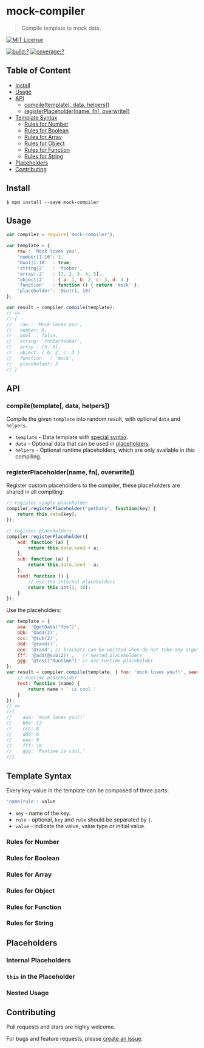 # mock-compiler

> Compile template to mock date.

[![MIT License](https://img.shields.io/badge/license-MIT_License-green.svg?style=flat-square)](https://github.com/mock-end/mock-compiler/blob/master/LICENSE)

[![build:?](https://img.shields.io/travis/mock-end/mock-compiler/master.svg?style=flat-square)](https://travis-ci.org/mock-end/mock-compiler)
[![coverage:?](https://img.shields.io/coveralls/mock-end/mock-compiler/master.svg?style=flat-square)](https://coveralls.io/github/mock-end/mock-compiler)

## Table of Content

- [Install](#install)
- [Usage](#usage)
- [API](#api)
  - [compile(template[, data, helpers])](#compiletemplate-data-helpers)
  - [registerPlaceholder(name, fn[, overwrite])](#registerplaceholdername-fn-overwrite)
- [Template Syntax](#template-syntax)
  - [Rules for Number](#rules-for-number)
  - [Rules for Boolean](#rules-for-boolean)
  - [Rules for Array](#rules-for-array)
  - [Rules for Object](#rules-for-object)
  - [Rules for Function](#rules-for-function)
  - [Rules for String](#rules-for-string)
- [Placeholders](#placeholders)
- [Contributing](#contributing)

## Install

```
$ npm install --save mock-compiler
```

## Usage

```js
var compiler = require('mock-compiler');

var template = {
    raw : 'Mock loves you',
    'number|1-10': 1,
    'bool|1-10'  : true,
    'string|2'   : 'foobar',
    'array|-2'   : [1, 2, 3, 4, 5],
    'object|2'   : { a: 1, b: 2, c: 3, d: 4 }
    'function'   : function () { return 'mock' },
    'placeholder': '@int(1, 10)'
};

var result = compiler.compile(template);
// => 
// {
//   raw : 'Mock loves you',
//   number: 6,
//   bool  : false,
//   string: 'foobarfoobar',
//   array : [3, 5],
//   object: { b: 2, c: 3 }
//   function   : 'mock',
//   placeholder: 3
// }
```


## API


### compile(template[, data, helpers])

Compile the given `template` into random result, with optional `data` and `helpers`.
 
- `template` - Data template with [special syntax](#template-syntax).
- `data` - Optional data that can be used in [placeholders](#Placeholders).
- `helpers` - Optional runtime placeholders, which are only available in this compiling.


### registerPlaceholder(name, fn[, overwrite])

Register custom placeholders to the compiler, these placeholders are shared in all compiling:

```js
// register single placeholder
compiler.registerPlaceholder('getData', function(key) {
    return this.data[key];
});

// register placeholders
compiler.registerPlaceholder({
    add: function (a) {
        return this.data.seed + a;
    },
    sub: function (a) {
        return this.data.seed - a;
    },
    rand: function () {
        // use the internal placeholders
        return this.int(1, 10);
    }
});
```

Use the placeholders:

```js
var template = {
    aaa: '@getData("foo")',
    bbb: '@add(2)',
    ccc: '@sub(2)',
    ddd: '@rand()',
    eee: '@rand', // brackets can be omitted when do not take any arguments.
    fff: '@add(@sub(2))',   // nested placeholders
    ggg: '@test("Runtime")' // use runtime placeholder
};
var result = compiler.compile(template, { foo: 'mock loves you!!', seed: 10 }, {
    // runtime placeholder
    test: function (name) {
        return name + ' is cool.'
    }
});
// =>
//{
//    aaa: 'mock loves you!!'
//    bbb: 12
//    ccc: 8
//    ddd: 6
//    eee: 9
//    fff: 18
//    ggg: 'Runtime is cool.'
//}

```

## Template Syntax

Every key-value in the template can be composed of three parts: 

```js
'name|rule': value
```

- `key` - name of the key.
- `rule` - optional, `key` and `rule` should be separated by `|`.
- `value` - indicate the value, value type or initial value.

### Rules for Number

### Rules for Boolean

### Rules for Array

### Rules for Object

### Rules for Function

### Rules for String


## Placeholders

### Internal Placeholders

### `this` in the Placeholder

### Nested Usage

## Contributing

Pull requests and stars are highly welcome.

For bugs and feature requests, please [create an issue](https://github.com/mock-end/mock-compiler/issues/new).
